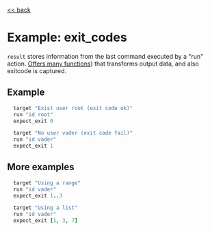 [<< back](README.md)

# Example: exit_codes

`result` stores information from the last command executed by a "run" action. [Offers many functions](../dsl/definition/result.md)) that transforms output data, and also exitcode is captured.

## Example

```ruby
  target "Exist user root (exit code ok)"
  run "id root"
  expect_exit 0

  target "No user vader (exit code fail)"
  run "id vader"
  expect_exit 1
```

## More examples

```ruby
  target "Using a range"
  run "id vader"
  expect_exit 1..3

  target "Using a list"
  run "id vader"
  expect_exit [1, 3, 7]
```
